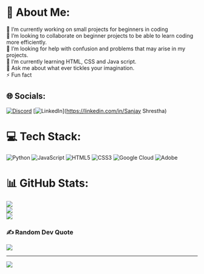 # 💫 About Me:
🔭 I’m currently working on small projects for beginners in coding<br>👯 I’m looking to collaborate on beginner projects to be able to learn coding more efficiently.<br>🤝 I’m looking for help with confusion and problems that may arise in my projects.<br>🌱 I’m currently learning HTML, CSS and Java script.<br>💬 Ask me about what ever tickles your imagination.<br>⚡ Fun fact


## 🌐 Socials:
[![Discord](https://img.shields.io/badge/Discord-%237289DA.svg?logo=discord&logoColor=white)](https://discord.gg/https://discord.gg/sXC7rcYD) [![LinkedIn](https://img.shields.io/badge/LinkedIn-%230077B5.svg?logo=linkedin&logoColor=white)](https://linkedin.com/in/Sanjay Shrestha) 

# 💻 Tech Stack:
![Python](https://img.shields.io/badge/python-3670A0?style=for-the-badge&logo=python&logoColor=ffdd54) ![JavaScript](https://img.shields.io/badge/javascript-%23323330.svg?style=for-the-badge&logo=javascript&logoColor=%23F7DF1E) ![HTML5](https://img.shields.io/badge/html5-%23E34F26.svg?style=for-the-badge&logo=html5&logoColor=white) ![CSS3](https://img.shields.io/badge/css3-%231572B6.svg?style=for-the-badge&logo=css3&logoColor=white) ![Google Cloud](https://img.shields.io/badge/GoogleCloud-%234285F4.svg?style=for-the-badge&logo=google-cloud&logoColor=white) ![Adobe](https://img.shields.io/badge/adobe-%23FF0000.svg?style=for-the-badge&logo=adobe&logoColor=white)
# 📊 GitHub Stats:
![](https://github-readme-stats.vercel.app/api?username=tse-ley&theme=dark&hide_border=false&include_all_commits=false&count_private=false)<br/>
![](https://github-readme-streak-stats.herokuapp.com/?user=tse-ley&theme=dark&hide_border=false)<br/>
![](https://github-readme-stats.vercel.app/api/top-langs/?username=tse-ley&theme=dark&hide_border=false&include_all_commits=false&count_private=false&layout=compact)

### ✍️ Random Dev Quote
![](https://quotes-github-readme.vercel.app/api?type=vetical&theme=tokyonight)

---
[![](https://visitcount.itsvg.in/api?id=tse-ley&icon=0&color=0)](https://visitcount.itsvg.in)

<!-- Proudly created with GPRM ( https://gprm.itsvg.in ) -->
<!---
tse-ley/tse-ley is a ✨ special ✨ repository because its `README.md` (this file) appears on your GitHub profile.
You can click the Preview link to take a look at your changes.
--->
